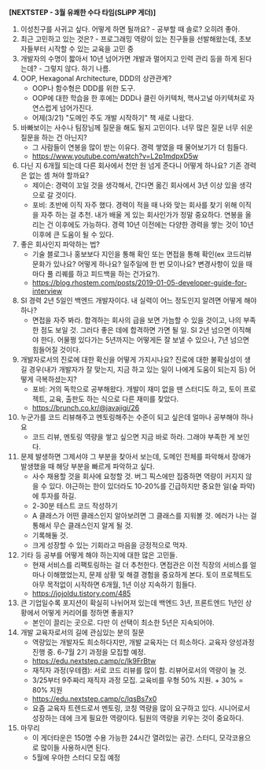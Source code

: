 **[NEXTSTEP - 3월 유쾌한 수다 타임(SLiPP 게더)]**

1. 이성친구를 사귀고 싶다. 어떻게 하면 될까요? - 공부할 때 솔로? 오히려 좋아.
2. 최근 고민하고 있는 것은? - 프로그래밍 역량이 있는 친구들을 선발해왔는데, 초보자들부터 시작할 수 있는 교육을 고민 중
3. 개발자의 수명이 짧아서 10년 넘어가면 개발과 멀어지고 인력 관리 등을 하게 된다는데? - 그렇지 않다. 하기 나름.
4. OOP, Hexagonal Architecture, DDD의 상관관계?
    - OOP나 함수형은 DDD를 위한 도구.
    - OOP에 대한 학습을 한 후에는 DDD나 클린 아키텍처, 핵사고널 아키텍처로 자연스럽게 넘어가진다.
    - 어제(3/21) "도메인 주도 개발 시작하기" 책 새로 나왔다.
5. 바빠보이는 사수나 팀장님께 질문을 해도 될지 고민이다. 너무 많은 질문 너무 쉬운 질문을 하는 건 아닌지?
    - 그 사람들이 연봉을 많이 받는 이유다. 경력 쌓였을 때 물어보기가 더 힘들다.
    - https://www.youtube.com/watch?v=L2p1mdpxD5w
6. 다닌 지 6개월 되는데 다른 회사에서 천만 원 넘게 준다니 어떻게 하나요? 기존 경력은 없는 셈 쳐야 할까요?
    - 제이슨: 경력이 꼬일 것을 생각해서, 간다면 옮긴 회사에서 3년 이상 있을 생각으로 갈 것이다.
    - 포비: 초반에 이직 자주 했다. 경력이 적을 때 나와 맞는 회사를 찾기 위해 이직을 자주 하는 걸 추천. 내가 배울 게 있는 회사인가가 정말 중요하다. 연봉을 올리는 건 이후에도 가능하다. 경력 10년 이전에는 다양한 경력을 쌓는 것이 10년 이후에 큰 도움이 될 수 있다.
7. 좋은 회사인지 파악하는 법?
    - 기술 블로그나 홍보보다 지인을 통해 확인 또는 면접을 통해 확인(ex 코드리뷰 문화가 있나요? 어떻게 하나요? 일주일에 한 번 모이나요? 변경사항이 있을 때마다 풀 리퀘를 하고 피드백을 하는 건가요?).
    - https://blog.rhostem.com/posts/2019-01-05-developer-guide-for-interview
8. SI 경력 2년 5일인 백엔드 개발자이다. 내 실력이 어느 정도인지 알려면 어떻게 해야 하나?
    - 면접을 자주 봐라. 합격하는 회사의 급을 보면 가늠할 수 있을 것이고, 나의 부족한 점도 보일 것. 그러다 좋은 데에 합격하면 가면 될 일. SI 2년 넘으면 이직해야 한다. 어물쩡 있다가는 5년까지는 어떻게든 잘 보낼 수 있으나, 7년 넘으면 힘들어질 것이다.
9. 개발자로서의 진로에 대한 확신을 어떻게 가지시나요? 진로에 대한 불확실성이 생길 경우(내가 개발자가 잘 맞는지, 지금 하고 있는 일이 나에게 도움이 되는지 등) 어떻게 극복하셨는지?
    - 포비: 거의 독학으로 공부해왔다. 개발이 재미 없을 땐 스터디도 하고, 토이 프로젝트, 교육, 출판도 하는 식으로 다른 재미를 찾았다.
    - https://brunch.co.kr/@javajigi/26
10. 누군가를 코드 리뷰해주고 멘토링해주는 수준이 되고 싶은데 얼마나 공부해야 하나요
    - 코드 리뷰, 멘토링 역량을 쌓고 싶으면 지금 바로 하라. 그래야 부족한 게 보인다.
11. 문제 발생하면 그제서야 그 부분을 찾아서 보는데, 도메인 전체를 파악해서 장애가 발생했을 때 해당 부분을 빠르게 파악하고 싶다.
    - 사수 채용할 것을 회사에 요청할 것. 버그 픽스에만 집중하면 역량이 커지지 않을 수 있다. 야근하는 한이 있더라도 10-20%를 긴급하지만 중요한 일(숲 파악)에 투자를 하길.
    - 2-30분 테스트 코드 작성하기
    - A 클래스가 어떤 클래스인지 알아보려면 그 클래스를 지워볼 것. 에러가 나는 걸 통해서 무슨 클래스인지 알게 될 것.
    - 기록해둘 것.
    - 크게 성장할 수 있는 기회라고 마음을 긍정적으로 먹자.
12. 기타 등 공부를 어떻게 해야 하는지에 대한 많은 고민들.
    - 현재 서비스를 리팩토링하는 걸 더 추천한다. 면접관은 이전 직장의 서비스를 얼마나 이해했었는지, 문제 상황 및 해결 경험을 중요하게 본다. 토이 프로젝트도 아무 목적없이 시작하면 6개월, 1년 이상 지속하기 힘들다.
    - https://jojoldu.tistory.com/485
13. 큰 기업일수록 포지션이 확실히 나뉘어져 있는데 백엔드 3년, 프론트엔드 1년인 상황에서 어떻게 커리어를 정하면 좋을지?
    - 본인이 끌리는 곳으로. 다만 이 선택이 최소한 5년은 지속되어야.
14. 개발 교육자로서의 길에 관심있는 분의 질문
    - 역량있는 개발자도 희소하다지만, 개발 교육자는 더 희소하다. 교육자 양성과정 진행 중. 6-7월 2기 과정을 모집할 예정.
    - https://edu.nextstep.camp/c/lk9FrBtw
    - 재직자 과정(우테캠): 서로 코드 리뷰를 많이 함. 리뷰어로서의 역량이 늘 것.
    - 3/25부터 9주짜리 재직자 과정 모집. 교육비를 우형 50% 지원. + 30% = 80% 지원
    - https://edu.nextstep.camp/c/lqsBs7x0
    - 요즘 교육자 트렌드로서 멘토링, 코칭 역량을 많이 요구하고 있다. 시니어로서 성장하는 데에 크게 필요한 역량이다. 팀원의 역량을 키우는 것이 중요하다.
15. 마무리
    - 이 게더타운은 150명 수용 가능한 24시간 열려있는 공간. 스터디, 모각코용으로 많이들 사용하시면 된다.
    - 5월에 우아한 스터디 모집 예정
